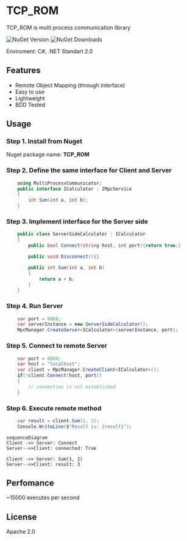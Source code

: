 # TCP_ROM

TCP_ROM is multi process communication library

![NuGet Version](https://img.shields.io/nuget/v/TCP_ROM)
![NuGet Downloads](https://img.shields.io/nuget/dt/TCP_ROM)

Enviroment: C#, .NET Standart 2.0

## Features
- Remote Object Mapping (through Interface)
- Easy to use
- Lightweight 
- BDD Tested

## Usage
### Step 1. Install from Nuget
Nuget package name: **TCP_ROM**

### Step 2. Define the same interface for Client and Server
```csharp
    using MultiProcessCommunicator;
    public interface ICalculator : IMpcService
    {
        int Sum(int a, int b);
    }
```

### Step 3. Implement interface for the Server side
```csharp
    public class ServerSideCalculator : ICalculator
    {
        public bool Connect(string host, int port){return true;}

        public void Disconnect(){}

        public int Sum(int a, int b)
        {
            return a + b;
        }
    }
```
### Step 4. Run Server
```csharp
    var port = 8888;
    var serverInstance = new ServerSideCalculator();
    MpcManager.CreateServer<ICalculator>(serverInstance, port);
```

### Step 5. Connect to remote Server
```csharp
    var port = 8888;
    var host = "localhost";
    var client = MpcManager.CreateClient<ICalculator>();
    if(!client.Connect(host, port))
    {
        // connection is not established
    }
```

### Step 6. Execute remote method
```csharp
    var result = client.Sum(1, 2);
    Console.WriteLine($"Result is: {result}");
```
```mermaid
sequenceDiagram
Client ->> Server: Connect
Server-->>Client: connected: True

Client ->> Server: Sum(1, 2)
Server-->>Client: result: 3
```


## Perfomance
~15000 executes per second 



## License

Apache 2.0



